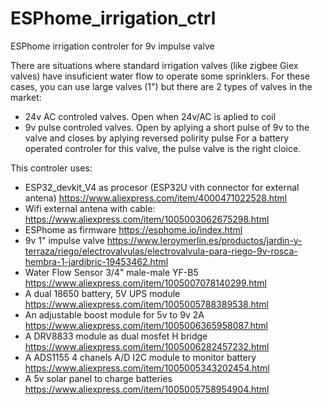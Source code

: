 # ESPhome_irrigation_ctrl
ESPhome irrigation controler for 9v impulse valve

There are situations where standard irrigation valves (like zigbee Giex valves) have insuficient water flow to operate some sprinklers.
For these cases, you can use large valves (1") but there are 2 types of valves in the market:
  - 24v AC controled valves. Open when 24v/AC is aplied to coil
  - 9v pulse controled valves. Open by aplying a short pulse of 9v to the valve and closes by aplying reversed polirity pulse
For a battery operated controler for this valve, the pulse valve is the right cloice.

This controler uses:
  - ESP32_devkit_V4 as procesor (ESP32U vith connector for external antena)
      https://www.aliexpress.com/item/4000471022528.html
  - Wifi external antena with cable:
      https://www.aliexpress.com/item/1005003062675298.html
  - ESPhome as firmware
      https://esphome.io/index.html
  - 9v 1" impulse valve
      https://www.leroymerlin.es/productos/jardin-y-terraza/riego/electrovalvulas/electrovalvula-para-riego-9v-rosca-hembra-1-jardibric-19453462.html
  - Water Flow Sensor 3/4" male-male YF-B5
      https://www.aliexpress.com/item/1005007078140299.html
  - A dual 18650 battery, 5V UPS module
      https://www.aliexpress.com/item/1005005788389538.html
  - An adjustable boost module for 5v to 9v 2A
      https://www.aliexpress.com/item/1005006365958087.html
  - A DRV8833 module as dual mosfet H bridge
      https://www.aliexpress.com/item/1005006282457232.html
  - A ADS1155 4 chanels A/D I2C module to monitor battery
      https://www.aliexpress.com/item/1005005343202454.html
  - A 5v solar panel to charge batteries
      https://www.aliexpress.com/item/1005005758954904.html

